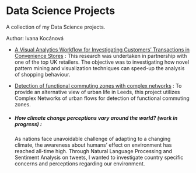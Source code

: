 # Data Science Projects
 
A collection of my Data Science projects.

Author: Ivana Kocánová



* [A Visual Analytics Workflow for Investigating Customers’ Transactions in
Convenience Stores](https://github.com/IvanaKocanova/Data_Science_Projects/blob/master/Vizual_workflow_analysis_.pdf) :
This research was undertaken in partnership with one of the top UK retailers. The objective was to investigating how novel pattern mining and visualization techniques can speed-up the analysis of shopping behaviour.

* [Detection of functional commuting zones with complex networks](https://github.com/IvanaKocanova/Community_detection_with_Complex_Networks) :
To provide an alternative view of urban life in Leeds, this project utilizes Complex Networks of urban flows for detection of functional commuting zones.

* <h5>How climate change perceptions vary around the world? (work in progress) : </h5> As nations face unavoidable challenge of adapting to a changing climate, the awareness about humans’ effect on environment has reached all-time high. Through Natural Language Processing and Sentiment Analysis on tweets, I wanted to investigate country specific concerns and perceptions regarding our environment.
